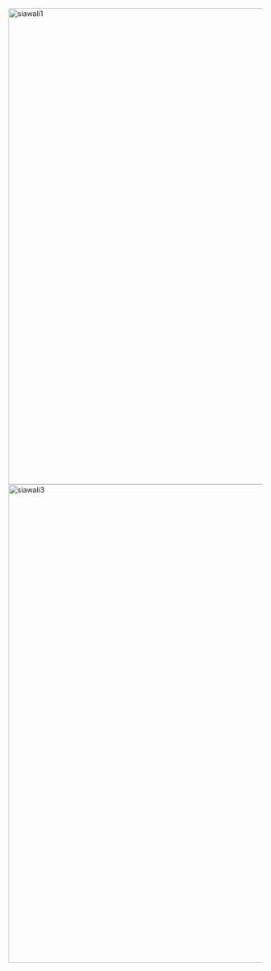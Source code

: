 <img width="944" alt="siawali1" src="https://github.com/Bidicte/siawali/assets/61437609/3b5fbcde-1cc2-4069-8bc5-782faa34ca14">
<img width="948" alt="siawali3" src="https://github.com/Bidicte/siawali/assets/61437609/a65d570a-b6ab-4364-ba04-ab48b13a4ed5">




